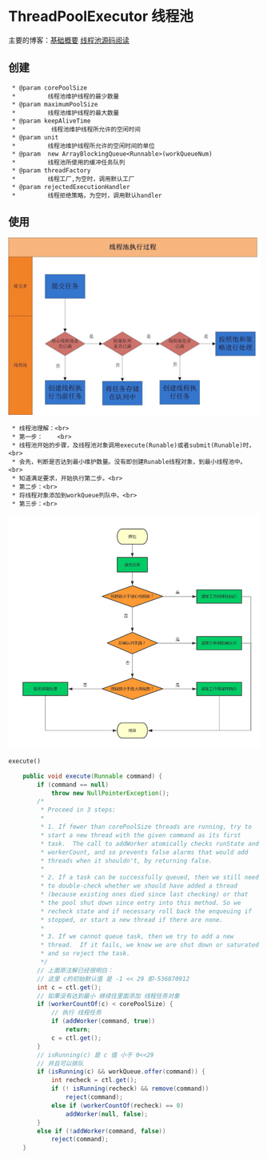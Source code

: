 # ThreadPoolExecutor 线程池

主要的博客：[基础概要](https://juejin.im/post/5aeec0106fb9a07ab379574f) [线程池源码阅读](http://www.ideabuffer.cn/2017/04/04/深入理解Java线程池%EF%BC%9AThreadPoolExecutor/#addWorker%E6%96%B9%E6%B3%95)

## 创建

     * @param corePoolSize
     *         线程池维护线程的最少数量
     * @param maximumPoolSize
     *         线程池维护线程的最大数量
     * @param keepAliveTime
     *          线程池维护线程所允许的空闲时间
     * @param unit
     *         线程池维护线程所允许的空闲时间的单位
     * @param  new ArrayBlockingQueue<Runnable>(workQueueNum)
     *         线程池所使用的缓冲任务队列
     * @param threadFactory
     *         线程工厂,为空时，调用默认工厂
     * @param rejectedExecutionHandler 
     *         线程拒绝策略，为空时，调用默认handler

## 使用

![线程池执行流程图.jpg](assets/163349e503061169.jpg) 

     * 线程池理解：<br>
     * 第一步：    <br>
     * 线程池开始的步骤，及线程池对象调用execute(Runable)或者submit(Runable)时，<br>
     * 会先，判断是否达到最小维护数量。没有即创建Runable线程对象，到最小线程池中。<br>
     * 知道满足要求，开始执行第二步。<br>
     * 第二步：<br>
     * 将线程对象添加到workQueue列队中。<br>
     * 第三步：<br>

![线程池执行流程图.jpg](assets/executor.png) 

`execute()`

```java
    public void execute(Runnable command) {
        if (command == null)
            throw new NullPointerException();
        /*
         * Proceed in 3 steps:
         *
         * 1. If fewer than corePoolSize threads are running, try to
         * start a new thread with the given command as its first
         * task.  The call to addWorker atomically checks runState and
         * workerCount, and so prevents false alarms that would add
         * threads when it shouldn't, by returning false.
         *
         * 2. If a task can be successfully queued, then we still need
         * to double-check whether we should have added a thread
         * (because existing ones died since last checking) or that
         * the pool shut down since entry into this method. So we
         * recheck state and if necessary roll back the enqueuing if
         * stopped, or start a new thread if there are none.
         *
         * 3. If we cannot queue task, then we try to add a new
         * thread.  If it fails, we know we are shut down or saturated
         * and so reject the task.
         */
        // 上面原注解已经很明白：
        // 这里 c的初始默认值 是 -1 << 29 即-536870912
        int c = ctl.get();
        // 如果没有达到最小 继续往里面添加 线程任务对象
        if (workerCountOf(c) < corePoolSize) {
            // 执行 线程任务
            if (addWorker(command, true))
                return;
            c = ctl.get();
        }
        // isRunning(c) 是 c 值 小于 0<<29 
        // 并且可以排队
        if (isRunning(c) && workQueue.offer(command)) {
            int recheck = ctl.get();
            if (! isRunning(recheck) && remove(command))
                reject(command);
            else if (workerCountOf(recheck) == 0)
                addWorker(null, false);
        }
        else if (!addWorker(command, false))
            reject(command);
    }
```
